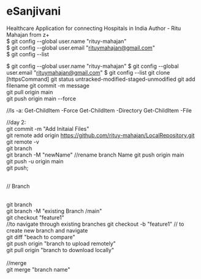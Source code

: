 # eSanjivani
Healthcare Application for connecting Hospitals in India
Author - Ritu Mahajan from z+
<br>
$ git config --global user.name "rituy-mahajan"
<br>
$ git config --global user.email "rituymahajan@gmail.com"
<br>
$ git config --list
<br>

$ git config --global user.name "rituy-mahajan"
$ git config --global user.email "rituymahajan@gmail.com"
$ git config --list
git clone [httpsCommand]
git status
untracked-modified-staged-unmodified
git add filename
git commit -m message
<br>
git pull origin main
<br>
 git push origin main --force

//ls -a:
 Get-ChildItem -Force
 Get-ChildItem -Directory
 Get-ChildItem -File
<br>

 //day 2:  
 git commit -m "Add Initaial Files"
 <br>
 git remote add origin https://github.com/rituy-mahajan/LocalRepository.git
 <br>
  git remote -v
  <br>
  git branch
  <br>
  git branch -M "newName"   //rename branch Name
  git push origin main <br>
  git push -u origin main <br>
  git push;
  <br>
  <br>
  
// Branch

<br>
git branch <br>
git branch -M "existing Branch /main" <br>
git checkout "feature1" <br>  //to navigate through existing branches
 git checkout -b "feature1"  // to create new branch and navigate
<br>
git diff "beach to compare"
<br>
git push origin "branch to upload remotely"
<br>
git pull origin "branch to download locally"
<br><br>
//merge
<br>
git merge "branch name"


